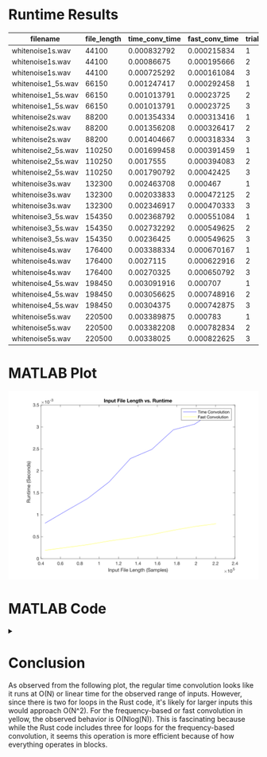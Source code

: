 # Runtime Results

| filename           | file_length | time_conv_time | fast_conv_time | trial_number |
|--------------------|-------------|----------------|----------------|--------------|
| whitenoise1s.wav   | 44100       | 0.000832792    | 0.000215834    | 1            |
| whitenoise1s.wav   | 44100       | 0.00086675     | 0.000195666    | 2            |
| whitenoise1s.wav   | 44100       | 0.000725292    | 0.000161084    | 3            |
| whitenoise1_5s.wav | 66150       | 0.001247417    | 0.000292458    | 1            |
| whitenoise1_5s.wav | 66150       | 0.001013791    | 0.00023725     | 2            |
| whitenoise1_5s.wav | 66150       | 0.001013791    | 0.00023725     | 3            |
| whitenoise2s.wav   | 88200       | 0.001354334    | 0.000313416    | 1            |
| whitenoise2s.wav   | 88200       | 0.001356208    | 0.000326417    | 2            |
| whitenoise2s.wav   | 88200       | 0.001404667    | 0.000318334    | 3            |
| whitenoise2_5s.wav | 110250      | 0.001699458    | 0.000391459    | 1            |
| whitenoise2_5s.wav | 110250      | 0.0017555      | 0.000394083    | 2            |
| whitenoise2_5s.wav | 110250      | 0.001790792    | 0.00042425     | 3            |
| whitenoise3s.wav   | 132300      | 0.002463708    | 0.000467       | 1            |
| whitenoise3s.wav   | 132300      | 0.002033833    | 0.000472125    | 2            |
| whitenoise3s.wav   | 132300      | 0.002346917    | 0.000470333    | 3            |
| whitenoise3_5s.wav | 154350      | 0.002368792    | 0.000551084    | 1            |
| whitenoise3_5s.wav | 154350      | 0.002732292    | 0.000549625    | 2            |
| whitenoise3_5s.wav | 154350      | 0.00236425     | 0.000549625    | 3            |
| whitenoise4s.wav   | 176400      | 0.003388334    | 0.000670167    | 1            |
| whitenoise4s.wav   | 176400      | 0.0027115      | 0.000622916    | 2            |
| whitenoise4s.wav   | 176400      | 0.00270325     | 0.000650792    | 3            |
| whitenoise4_5s.wav | 198450      | 0.003091916    | 0.000707       | 1            |
| whitenoise4_5s.wav | 198450      | 0.003056625    | 0.000748916    | 2            |
| whitenoise4_5s.wav | 198450      | 0.00304375     | 0.000742875    | 3            |
| whitenoise5s.wav   | 220500      | 0.003389875    | 0.000783       | 1            |
| whitenoise5s.wav   | 220500      | 0.003382208    | 0.000782834    | 2            |
| whitenoise5s.wav   | 220500      | 0.00338025     | 0.000822625    | 3            |

# MATLAB Plot

![](fastconvplot.svg)

# MATLAB Code

<details>

<summary>

</summary>

``` matlab
T = readtable("results.csv");
file_lengths = T.file_length;
time_conv_times = T.time_conv_time;
fast_conv_times = T.fast_conv_time;
previous_file_length = 0;
average_time = 0.0;
average_fast_time = 0.0;
average_count = 0;
file_lengths_unique = [];
time_conv_times_unique = [];
fast_conv_times_unique = [];
for i = 1:length(file_lengths)
    if (file_lengths(i) ~= previous_file_length) && (previous_file_length ~= 0)
        file_lengths_unique = [file_lengths_unique, previous_file_length];
        time_conv_times_unique = [time_conv_times_unique, average_time / average_count];
        fast_conv_times_unique = [fast_conv_times_unique, average_fast_time / average_count];
        average_time = 0.0;
        average_fast_time = 0.0;
        average_count = 0;
    end
    average_count = average_count + 1;
    average_time = average_time + time_conv_times(i);
    average_fast_time = average_fast_time + fast_conv_times(i);
    previous_file_length = file_lengths(i);
end
file_lengths_unique = [file_lengths_unique, previous_file_length];
time_conv_times_unique = [time_conv_times_unique, average_time / average_count];
fast_conv_times_unique = [fast_conv_times_unique, average_fast_time / average_count];
plot(file_lengths_unique, time_conv_times_unique,'blue')
hold on;
plot(file_lengths_unique,fast_conv_times_unique,'yellow')
title('Input File Length vs. Runtime')
xlabel('Input File Length (Samples)')
ylabel('Runtime (Seconds)')
legend('Time Convolution', 'Fast Convolution')
```

</details>

# Conclusion

As observed from the following plot, the regular time convolution looks like it runs at O(N) or linear time for the observed range of inputs. However, since there is two for loops in the Rust code, it's likely for larger inputs this would approach O(N\^2). For the frequency-based or fast convolution in yellow, the observed behavior is O(Nlog(N)). This is fascinating because while the Rust code includes three for loops for the frequency-based convolution, it seems this operation is more efficient because of how everything operates in blocks.
